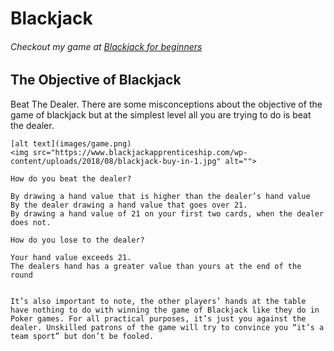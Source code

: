 <h1>Blackjack</h1>
    <h6>Checkout my game at <a href="https://codecallogic.github.io/blackjack/" target="_blank" rel="noopener noreferrer">Blackjack for beginners</a></h6>
    <h2>The Objective of Blackjack</h2>
    <div>
    Beat The Dealer. There are some misconceptions about the objective of the game of blackjack but at the simplest level all you are trying to do is beat the dealer.
    
    [alt text](images/game.png)
    <img src="https://www.blackjackapprenticeship.com/wp-content/uploads/2018/08/blackjack-buy-in-1.jpg" alt="">

    How do you beat the dealer?

    By drawing a hand value that is higher than the dealer’s hand value
    By the dealer drawing a hand value that goes over 21.
    By drawing a hand value of 21 on your first two cards, when the dealer does not.

    How do you lose to the dealer? 

    Your hand value exceeds 21.
    The dealers hand has a greater value than yours at the end of the round
    

    It’s also important to note, the other players’ hands at the table have nothing to do with winning the game of Blackjack like they do in Poker games. For all practical purposes, it’s just you against the dealer. Unskilled patrons of the game will try to convince you “it’s a team sport” but don’t be fooled.
